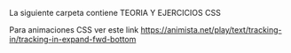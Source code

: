 La siguiente carpeta contiene TEORIA Y EJERCICIOS CSS


Para animaciones CSS ver este link   https://animista.net/play/text/tracking-in/tracking-in-expand-fwd-bottom
